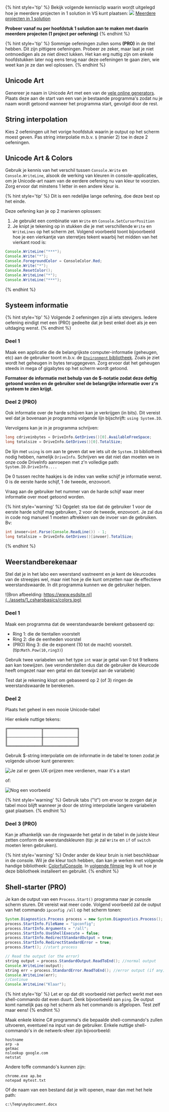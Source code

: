 
{% hint style='tip' %}
Bekijk volgende kennisclip waarin wordt uitgelegd hoe je meerdere projecten in 1 solution in VS kunt plaatsen:
![](../assets/infoclip.png)
[Meerdere projecten in 1 solution](https://ap.cloud.panopto.eu/Panopto/Pages/Viewer.aspx?id=a7eb4973-e87e-49a4-862e-ac47009783d6)

**Probeer vanaf nu per hoofdstuk 1 solution aan te maken met daarin meerdere projecten (1 project per oefening)**
{% endhint %}

<!---NOBOOKEND--->
{% hint style='tip' %}
Sommige oefeningen zullen soms **(PRO)** in de titel hebben. Dit zijn pittigere oefeningen. Probeer ze zeker, maar laat je niet ontmoedigen als ze niet direct lukken. Het kan erg nuttig zijn om enkele hoofdstukken later nog eens terug naar deze oefeningen te gaan zien, wie weet kan je ze dan wel oplossen.
{% endhint %}



## Unicode Art

Genereer je naam in Unicode Art met een van de [vele online generators](https://www.google.com/search?q=unicode+art+generator&oq=unicode+art&aqs=chrome.0.0j69i57j0l2j0i22i30l3.3647j0j1&sourceid=chrome&ie=UTF-8). Plaats deze aan de start van een van je bestaande programma's zodat nu je naam wordt getoond wanneer het programma start, gevolgd door de rest.

## String interpolation

Kies 2 oefeningen uit het vorige hoofdstuk waarin je output op het scherm moest geven. Pas string interpolatie m.b.v. ``$`` (manier 2) toe in deze 2 oefeningen.

## Unicode Art & Colors

Gebruik je kennis van het verschil tussen `Console.Write`  en `Console.WriteLine`, alsook de werking van kleuren in console-applicaties, om je Unicode-art naam van de eerdere oefening nu van kleur te voorzien. Zorg ervoor dat minstens 1 letter in een andere kleur is.

{% hint style='tip' %}
Dit is een redelijke lange oefening, doe deze best op het einde.

Deze oefening kan je op 2 manieren oplossen:
1. Je gebruikt een combinatie van ``Write`` en ``Console.SetCursorPosition``
2. Je knipt je tekening op in stukken die je met verschillende ``Write`` en ``WriteLines`` op het scherm zet. Volgend voorbeeld toont bijvoorbeeld hoe je een vierkantje van sterretjes tekent waarbij het midden van het vierkant rood is:

```java
Console.WriteLine("***");
Console.Write("*");
Console.ForegroundColor = ConsoleColor.Red;
Console.Write("*");
Console.ResetColor();
Console.WriteLine("*");
Console.WriteLine("***");
```
{% endhint %}

## Systeem informatie

{% hint style='tip' %}
Volgende 2 oefeningen zijn al iets stevigers. Iedere oefening eindigt met een (PRO) gedeelte dat je best enkel doet als je een uitdaging wenst.
{% endhint %}

### Deel 1

Maak een applicatie die de belangrijkste computer-informatie (geheugen, etc) aan de gebruiker toont m.b.v. de [``Environment`` bibliotheek](https://docs.microsoft.com/en-us/dotnet/api/system.environment?view=netcore-3.1#properties).
Zoals je ziet wordt het geheugen in bytes teruggegeven. Zorg ervoor dat het geheugen steeds in mega of gigabytes op het scherm wordt getoond.

**Formateer de informatie met behulp van de $-notatie  zodat deze  deftig getoond worden en de gebruiker snel de belangrijke informatie over z'n systeem te zien krijgt.**

### Deel 2 (PRO)

Ook informatie over de harde schijven kan je verkrijgen (in bits). 
Dit vereist wel dat je bovenaan je programma volgende lijn bijschrijft: ``using System.IO``. 

Vervolgens kan je in je programma schrijven:

```java
long cdriveinbytes = DriveInfo.GetDrives()[0].AvailableFreeSpace;  
long totalsize = DriveInfo.GetDrives()[0].TotalSize;  
```

De lijn met ``using`` is om aan te geven dat we iets uit de ``System.IO`` bibliotheek nodig hebben, namelijk ``DriveInfo``.
Schrijven we dat niet dan moeten we in onze code DriveInfo aanroepen met z'n volledige path: ``System.IO.DriveInfo....``

De 0 tussen rechte haakjes is de index van welke schijf je informatie wenst. 0 is de eerste harde schijf, 1 de tweede, enzovoort. 

Vraag aan de gebruiker het nummer van de harde schijf waar meer informatie over moet getoond worden. 

{% hint style='warning' %}
Opgelet: sta toe dat de gebruiker 1 voor de eerste harde schijf mag gebruiken, 2 voor de tweede, enzovoort. Je zal dus in code nog manueel 1 moeten aftrekken van de invoer van de gebruiken.
Bv:

```java
int invoer=int.Parse(Console.ReadLine()) - 1; 
long totalsize = DriveInfo.GetDrives()[invoer].TotalSize;  
```
{% endhint %}

## Weerstandberekenaar

Stel dat je in het labo een weerstand vastneemt en je kent de kleurcodes van de streepjes wel, maar niet hoe je die kunt omzetten naar de effectieve weerstandswaarde. In dit programma kunnen we de gebruiker helpen.

![Bron afbeelding: https://www.esdsite.nl](../assets/1_csharpbasics/colors.jpg)

### Deel 1

Maak een programma dat de weerstandwaarde berekent gebaseerd op:

* Ring 1: die de tientallen voorstelt
* Ring 2: die de eenheden voorstel
* (PRO) Ring 3: die de exponent (10 tot de macht) voorstelt. (tip:``Math.Pow(10,ring3)``)

Gebruik twee variabelen van het type ``int`` waar je getal van 0 tot 9 telkens aan kan toewijzen. (we veronderstellen dus dat de gebruiker de kleurcode heeft omgezet naar een getal en dat toewijst aan de variabele)

Test dat je rekening klopt om gebaseerd op 2 (of 3) ringen de weerstandswaarde te berekenen. 

### Deel 2

Plaats het geheel in een mooie Unicode-tabel

Hier enkele nuttige tekens:

```
╔═══════════════╦═══════════════╗
║               ║               ║
╟───────────────╫───────────────╢
║               ║               ║
╚═══════════════╩═══════════════╝
```

Gebruik $-string interpolatie om de informatie in de tabel te tonen zodat je volgende uitvoer kunt genereren:

![Je zal er geen UX-prijzen mee verdienen, maar it's a start](../assets/1_csharpbasics/tabel.png)

of:

![Nog een voorbeeld](../assets/1_csharpbasics/tabel2.png)

{% hint style='warning' %}
Gebruik tabs ("\t") om ervoor te zorgen dat je tabel mooi blijft wanneer je door de string interpolatie langere variabelen gaat plaatsen.
{% endhint %}

### Deel 3 (PRO)

Kan je afhankelijk van de ringwaarde het getal in de tabel in de juiste kleur zetten conform de weerstandskleuren (tip: je zal ``Write`` en ``if`` of ``switch`` moeten leren gebruiken).

{% hint style='warning' %}
Onder ander de kleur bruin is niet beschikbaar in de console. Wil je die kleur toch hebben, dan kan je werken met volgende handige bibliotheek: [ColorfulConsole](http://colorfulconsole.com/). In [volgende filmpje](https://ap.cloud.panopto.eu/Panopto/Pages/Viewer.aspx?id=87338728-f9ef-4201-8bd4-ac4c00988e72) leg ik uit hoe je deze bibliotheek installeert en gebruikt.
{% endhint %}

## Shell-starter (PRO)

Je kan de output van een ``Process.Start()`` programma naar je console scherm sturen. Dit vereist wat meer code. Volgend voorbeeld zal de output van het commando ``ipconfig /all`` op het scherm tonen:

```java
System.Diagnostics.Process process = new System.Diagnostics.Process();
process.StartInfo.FileName = "ipconfig";
process.StartInfo.Arguments = "/all"; 
process.StartInfo.UseShellExecute = false;
process.StartInfo.RedirectStandardOutput = true;
process.StartInfo.RedirectStandardError = true;
process.Start(); //start process

// Read the output (or the error)
string output = process.StandardOutput.ReadToEnd(); //normal output
Console.WriteLine(output);
string err = process.StandardError.ReadToEnd(); //error output (if any)
Console.WriteLine(err);
//Continue
Console.WriteLine("Klaar");
```

{% hint style='tip' %}
Let er op dat dit voorbeeld niet perfect werkt met een shell-commando dat even duurt. Denk bijvoorbeeld aan ``ping``. De output komt namelijk pas op het scherm als het commando is afgelopen. Test zelf maar eens!
{% endhint %}

Maak enkele kleine C# programma's die bepaalde shell-commando's zullen uitvoeren, eventueel na input van de gebruiker.
Enkele nuttige shell-commando's in de netwerk-sfeer zijn bijvoorbeeld:

<!---{line-numbers:false}--->
```text
hostname
arp -a
getmac
nslookup google.com
netstat
```

Andere toffe commando's kunnen zijn:

<!---{line-numbers:false}--->
```text
chrome.exe ap.be
notepad mytest.txt
```

Of de naam van een bestand dat je wilt openen, maar dan met het hele path:

<!---{line-numbers:false}--->
```text
c:\Temp\mydocument.docx
```

<!---{pagebreak}--->